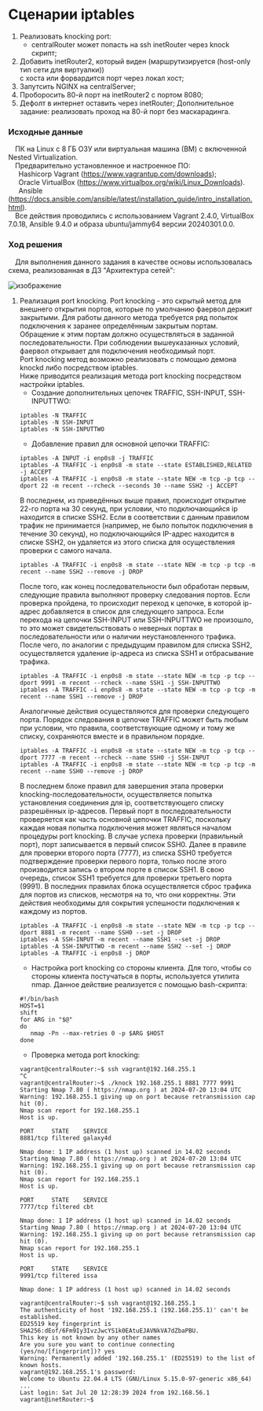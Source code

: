 # Сценарии iptables
1. Реализовать knocking port:
   - centralRouter может попасть на ssh inetRouter через knock скрипт;
2. Добавить inetRouter2, который виден (маршрутизируется (host-only тип сети для виртуалки))<br/>
   с хоста или форвардится порт через локал хост;
3. Запутсить NGINX на centralServer;
4. Проборосить 80-й порт на inetRouter2 c портом 8080;
5. Дефолт в интернет оставить через inetRouter;
   Дополнительное задание: реализовать проход на 80-й порт без маскарадинга.
### Исходные данные ###
&ensp;&ensp;ПК на Linux c 8 ГБ ОЗУ или виртуальная машина (ВМ) с включенной Nested Virtualization.<br/>
&ensp;&ensp;Предварительно установленное и настроенное ПО:<br/>
&ensp;&ensp;&ensp;Hashicorp Vagrant (https://www.vagrantup.com/downloads);<br/>
&ensp;&ensp;&ensp;Oracle VirtualBox (https://www.virtualbox.org/wiki/Linux_Downloads).<br/>
&ensp;&ensp;&ensp;Ansible (https://docs.ansible.com/ansible/latest/installation_guide/intro_installation.html).<br/>
&ensp;&ensp;Все действия проводились с использованием Vagrant 2.4.0, VirtualBox 7.0.18, Ansible 9.4.0 и образа ubuntu/jammy64 версии 20240301.0.0. <br/>
### Ход решения ###
&ensp;&ensp;Для выполнения данного задания в качестве основы использовалась схема, реализованная в ДЗ "Архитектура сетей":

![изображение](https://github.com/user-attachments/assets/8841be0a-1533-4fb0-b7a7-2a5626706452)

1. Реализация port knocking.
   Port knocking - это скрытый метод для внешнего открытия портов, которые по умолчанию фаервол держит закрытыми. Для работы данного метода требуется ряд попыток подключения к заранее определённым закрытым портам. Обращение к этим портам должно осуществляться в заданной последовательности. При соблюдении вышеуказанных условий, фаервол открывает для подключения необходимый порт.<br/>
   Port knocking метод возможно реализовать с помощью демона knockd либо посредством iptables.<br/>
   Ниже приводится реализация метода port knocking посредством настройки iptables.
   - Создание дополнительных цепочек TRAFFIC, SSH-INPUT, SSH-INPUTTWO:
   ```shell
   iptables -N TRAFFIC
   iptables -N SSH-INPUT
   iptables -N SSH-INPUTTWO
   ```
   - Добавление правил для основной цепочки TRAFFIC:
   ```shell
   iptables -A INPUT -i enp0s8 -j TRAFFIC
   iptables -A TRAFFIC -i enp0s8 -m state --state ESTABLISHED,RELATED -j ACCEPT
   iptables -A TRAFFIC -i enp0s8 -m state --state NEW -m tcp -p tcp --dport 22 -m recent --rcheck --seconds 30 --name SSH2 -j ACCEPT
   ```
   В последнем, из приведённых выше правил, происходит открытие 22-го порта на 30 секунд, при условии, что подключающийся ip находится в списке SSH2. Если в соответствии с данным правилом трафик не принимается (например, не было попыток подключения в течение 30 секунд), но подключающийся IP-адрес находится в списке SSH2, он удаляется из этого списка для осуществления проверки с самого начала.
   ```shell
   iptables -A TRAFFIC -i enp0s8 -m state --state NEW -m tcp -p tcp -m recent --name SSH2 --remove -j DROP
   ```
   После того, как конец последовательности был обработан первым, следующие правила выполняют проверку следования портов. Если проверка пройдена, то происходит переход к цепочке, в которой ip-адрес добавляется в список для следующего запроса. Если перехода на цепочки SSH-INPUT или SSH-INPUTTWO не произошло, то это может свидетельствовать о неверных портах в последовательности или о наличии неустановленного трафика. После чего, по аналогии с предыдущим правилом для списка SSH2, осуществляется удаление ip-адреса из списка SSH1 и отбрасывание трафика.
   ```shell
   iptables -A TRAFFIC -i enp0s8 -m state --state NEW -m tcp -p tcp --dport 9991 -m recent --rcheck --name SSH1 -j SSH-INPUTTWO
   iptables -A TRAFFIC -i enp0s8 -m state --state NEW -m tcp -p tcp -m recent --name SSH1 --remove -j DROP
   ```
   Аналогичные действия осуществляются для проверки следующего порта. Порядок следования в цепочке TRAFFIC может быть любым при условии, что правила, соответствующие одному и тому же списку, сохраняются вместе и в правильном порядке.
   ```shell
   iptables -A TRAFFIC -i enp0s8 -m state --state NEW -m tcp -p tcp --dport 7777 -m recent --rcheck --name SSH0 -j SSH-INPUT
   iptables -A TRAFFIC -i enp0s8 -m state --state NEW -m tcp -p tcp -m recent --name SSH0 --remove -j DROP
   ```
   В последнем блоке правил для завершения этапа проверки knocking-последовательности, осуществляется попытка установления соединения для ip, соответствующего списку разрешённых ip-адресов. Первый порт в последовательности проверяется как часть основной цепочки TRAFFIC, поскольку каждая новая попытка подключения может являться началом процедуры port knocking. В случае успеха проверки (правильный порт), порт записывается в первый список SSH0. Далее в правиле для проверки второго порта (7777), из списка SSH0 требуется подтверждение проверки первого порта, только после этого производится запись о втором порте в список SSH1. В свою очередь, список SSH1 требуется для проверки третьего порта (9991). В последних правилах блока осуществляется сброс трафика для портов из списков, несмотря на то, что они корректны. Эти действия необходимы для сокрытия успешности подключения к каждому из портов.
   ```shell
   iptables -A TRAFFIC -i enp0s8 -m state --state NEW -m tcp -p tcp --dport 8881 -m recent --name SSH0 --set -j DROP
   iptables -A SSH-INPUT -m recent --name SSH1 --set -j DROP
   iptables -A SSH-INPUTTWO -m recent --name SSH2 --set -j DROP
   iptables -A TRAFFIC -i enp0s8 -j DROP
   ```    
   - Настройка port knocking со стороны клиента. Для того, чтобы со стороны клиента постучаться в порты, используется утилита nmap. Данное действие реализуется с помощью bash-скрипта:
   ```shell
   #!/bin/bash
   HOST=$1
   shift
   for ARG in "$@"
   do
      nmap -Pn --max-retries 0 -p $ARG $HOST
   done
   ```
   - Проверка метода port knocking:
   ```shell
   vagrant@centralRouter:~$ ssh vagrant@192.168.255.1
   ^C
   vagrant@centralRouter:~$ ./knock 192.168.255.1 8881 7777 9991
   Starting Nmap 7.80 ( https://nmap.org ) at 2024-07-20 13:04 UTC
   Warning: 192.168.255.1 giving up on port because retransmission cap hit (0).
   Nmap scan report for 192.168.255.1
   Host is up.

   PORT     STATE    SERVICE
   8881/tcp filtered galaxy4d

   Nmap done: 1 IP address (1 host up) scanned in 14.02 seconds
   Starting Nmap 7.80 ( https://nmap.org ) at 2024-07-20 13:04 UTC
   Warning: 192.168.255.1 giving up on port because retransmission cap hit (0).
   Nmap scan report for 192.168.255.1
   Host is up.

   PORT     STATE    SERVICE
   7777/tcp filtered cbt

   Nmap done: 1 IP address (1 host up) scanned in 14.02 seconds
   Starting Nmap 7.80 ( https://nmap.org ) at 2024-07-20 13:04 UTC
   Warning: 192.168.255.1 giving up on port because retransmission cap hit (0).
   Nmap scan report for 192.168.255.1
   Host is up.

   PORT     STATE    SERVICE
   9991/tcp filtered issa

   Nmap done: 1 IP address (1 host up) scanned in 14.02 seconds
   
   vagrant@centralRouter:~$ ssh vagrant@192.168.255.1
   The authenticity of host '192.168.255.1 (192.168.255.1)' can't be established.
   ED25519 key fingerprint is SHA256:dEof/6Fm9Iy3IvzJwcYS1k0EAtuEJAVNkVA7dZbaPBU.
   This key is not known by any other names
   Are you sure you want to continue connecting (yes/no/[fingerprint])? yes
   Warning: Permanently added '192.168.255.1' (ED25519) to the list of known hosts.
   vagrant@192.168.255.1's password: 
   Welcome to Ubuntu 22.04.4 LTS (GNU/Linux 5.15.0-97-generic x86_64)
   ...
   Last login: Sat Jul 20 12:28:39 2024 from 192.168.56.1
   vagrant@inetRouter:~$
   ```
   
   
   
    



